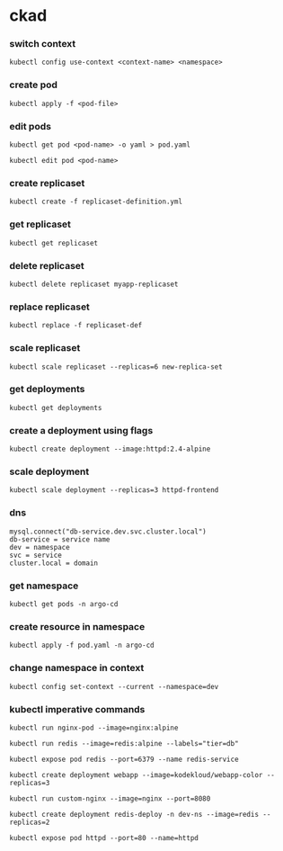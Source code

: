# ckad
### switch context
```
kubectl config use-context <context-name> <namespace>
```

### create pod
```
kubectl apply -f <pod-file>
```
### edit pods
```
kubectl get pod <pod-name> -o yaml > pod.yaml
```
```
kubectl edit pod <pod-name>
```
### create replicaset
```
kubectl create -f replicaset-definition.yml
```
### get replicaset
```
kubectl get replicaset
```
### delete replicaset
```
kubectl delete replicaset myapp-replicaset
```
### replace replicaset
```
kubectl replace -f replicaset-def
```
### scale replicaset
```
kubectl scale replicaset --replicas=6 new-replica-set
```
### get deployments
```
kubectl get deployments
```
### create a deployment using flags
```
kubectl create deployment --image:httpd:2.4-alpine
```
### scale deployment
```
kubectl scale deployment --replicas=3 httpd-frontend
```
### dns
```
mysql.connect("db-service.dev.svc.cluster.local")
db-service = service name
dev = namespace
svc = service
cluster.local = domain
```
### get namespace
```
kubectl get pods -n argo-cd
```
### create resource in namespace
```
kubectl apply -f pod.yaml -n argo-cd
```
### change namespace in context
```
kubectl config set-context --current --namespace=dev
```
### kubectl imperative commands
```
kubectl run nginx-pod --image=nginx:alpine
```
```
kubectl run redis --image=redis:alpine --labels="tier=db"
```
```
kubectl expose pod redis --port=6379 --name redis-service
```
```
kubectl create deployment webapp --image=kodekloud/webapp-color --replicas=3
```
```
kubectl run custom-nginx --image=nginx --port=8080
```
```
kubectl create deployment redis-deploy -n dev-ns --image=redis --replicas=2
```
```
kubectl expose pod httpd --port=80 --name=httpd
```
